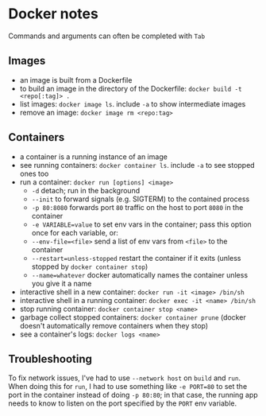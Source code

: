 # Docker notes

Commands and arguments can often be completed with `Tab`

## Images
- an image is built from a Dockerfile
- to build an image in the directory of the Dockerfile: `docker build -t <repo[:tag]> .`
- list images: `docker image ls`. include `-a` to show intermediate images
- remove an image: `docker image rm <repo:tag>`

## Containers
- a container is a running instance of an image
- see running containers: `docker container ls`. include `-a` to see stopped ones too
- run a container: `docker run [options] <image>`
  + `-d` detach; run in the background
  + `--init` to forward signals (e.g. SIGTERM) to the contained process
  + `-p 80:8080` forwards port `80` traffic on the host to port `8080` in the container
  + `-e VARIABLE=value` to set env vars in the container; pass this option once for each variable, or:
  + `--env-file=<file>` send a list of env vars from `<file>` to the container
  + `--restart=unless-stopped` restart the container if it exits (unless stopped by `docker container stop`)
  + `--name=whatever` docker automatically names the container unless you give it a name
- interactive shell in a new container: `docker run -it <image> /bin/sh`
- interactive shell in a running container: `docker exec -it <name> /bin/sh`
- stop running container: `docker container stop <name>`
- garbage collect stopped containers: `docker container prune` (docker doesn't automatically remove containers when they stop)
- see a container's logs: `docker logs <name>`

## Troubleshooting
To fix network issues, I've had to use `--network host` on `build` and `run`.
When doing this for `run`, I had to use something like `-e PORT=80` to set the port in the container instead of doing `-p 80:80`;
in that case, the running app needs to know to listen on the port specified by the `PORT` env variable.
